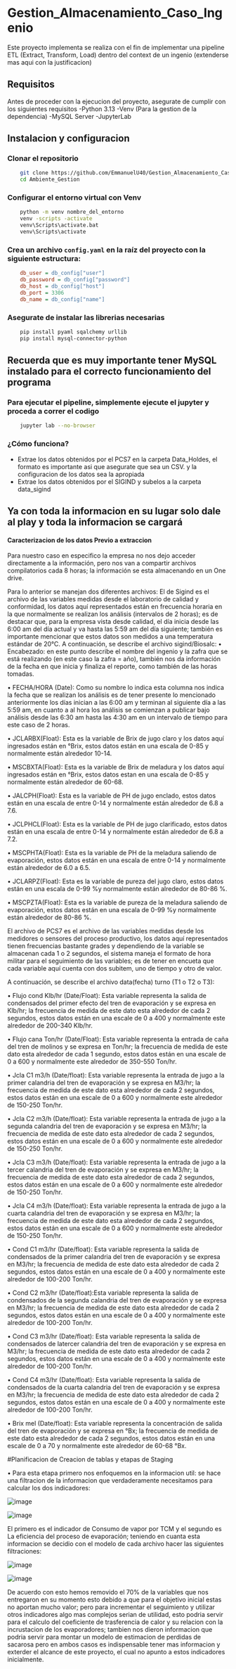 # Gestion_Almacenamiento_Caso_Ingenio

Este proyecto implementa se realiza con el fin de implementar una pipeline ETL (Extract, Transform, Load) dentro del context de un ingenio (extenderse mas aqui con la justificacion)


## Requisitos
Antes de proceder con la ejecucion del proyecto, asegurate de cumplir con los siguientes requisitos
-Python 3.13
-Venv (Para la gestion de la dependencia)
-MySQL Server
-JupyterLab

## Instalacion y configuracion
### Clonar el repositorio
```bash
    git clone https://github.com/EmmanuelU40/Gestion_Almacenamiento_Caso_Ingenio.git
    cd Ambiente_Gestion
```
### Configurar el entorno virtual con Venv
```bash
    python -m venv nombre_del_entorno
    venv -scripts -activate
    venv\Scripts\activate.bat
    venv\Scripts\activate 
```
### Crea un archivo `config.yaml` en la raíz del proyecto con la siguiente estructura:
```ini
    db_user = db_config["user"]
    db_password = db_config["password"]
    db_host = db_config["host"]
    db_port = 3306 
    db_name = db_config["name"]
```
### Asegurate de instalar las librerias necesarias
```bash
    pip install pyaml sqalchemy urllib
    pip install mysql-connector-python
```

## Recuerda que es muy importante tener MySQL instalado para el correcto funcionamiento del programa

### Para ejecutar el pipeline, simplemente ejecute el jupyter y proceda a correr el codigo
```bash
    jupyter lab --no-browser
```
### ¿Cómo funciona?
- Extrae los datos obtenidos por el PCS7 en la carpeta Data_Holdes, el formato es importante asi que asegurate que sea un CSV. y la configuracion de los datos sea la apropiada
- Extrae los datos obtenidos por el SIGIND y subelos a la carpeta data_sigind

## Ya con toda la informacion en su lugar solo dale al play y toda la informacion se cargará

#### Caracterizacion de los datos Previo a extraccion

Para nuestro caso en especifico la empresa no nos dejo acceder directamente a la información, pero nos van a compartir archivos compilatorios cada 8 horas; la información se esta almacenando en un One drive.

Para lo anterior se manejan dos diferentes archivos:
El de Sigind es el archivo de las variables medidas desde el laboratorio de calidad y conformidad, los datos aquí representados están en frecuencia horaria en la que normalmente se realizan los análisis (intervalos de 2 horas); es de destacar que, para la empresa vista desde calidad, el día inicia desde las 6:00 am del día actual y va hasta las 5:59 am del día siguiente; también es importante mencionar que estos datos son medidos a una temperatura estándar de 20°C.
A continuación, se describe el archivo sigind/Biosalc:
•	Encabezado: en este punto describe el nombre del ingenio y la zafra que se está realizando (en este caso la zafra = año), también nos da información de la fecha en que inicia y finaliza el reporte, como también de las horas tomadas.

•	FECHA/HORA (Date): Como su nombre lo indica esta columna nos indica la fecha que se realizan los análisis es de tener presente lo mencionado anteriormente los días inician a las 6:00 am y terminan al siguiente día a las 5:59 am, en cuanto a al hora los análisis se comienzan a publicar bajo análisis desde las 6:30 am hasta las 4:30 am en un intervalo de tiempo para este caso de 2 horas.

•	JCLARBX(Float): Esta es la variable de Brix de jugo claro y los datos aquí ingresados están en °Brix, estos datos están en una escala de 0-85 y normalmente están alrededor 10-14.

•	MSCBXTA(Float): Esta es la variable de Brix de meladura y los datos aquí ingresados están en °Brix, estos datos estan en una escala de 0-85 y normalmente están alrededor de 60-68.

•	JALCPH(Float): Esta es la variable de PH de jugo enclado, estos datos están en una escala de entre 0-14 y normalmente están alrededor de 6.8 a 7.6.

•	JCLPHCL(Float): Esta es la variable de PH de jugo clarificado, estos datos están en una escala de entre 0-14 y normalmente están alrededor de 6.8 a 7.2.

•	MSCPHTA(Float): Esta es la variable de PH de la meladura saliendo de evaporación, estos datos están en una escala de entre 0-14 y normalmente están alrededor de 6.0 a 6.5.

•	JCLARPZ(Float): Esta es la variable de pureza del jugo claro, estos datos están en una escala de 0-99 %y normalmente están alrededor de 80-86 %.

•	MSCPZTA(Float): Esta es la variable de pureza de la meladura saliendo de evaporación, estos datos están en una escala de 0-99 %y normalmente están alrededor de 80-86 %.

El archivo de PCS7 es el archivo de las variables medidas desde los medidores o sensores del proceso productivo, los datos aquí representados tienen frecuencias bastante grades y dependiendo de la variable se almacenan cada 1 o 2 segundos, el sistema maneja el formato de hora militar para el seguimiento de las variables; es de tener en encueta que cada variable aquí cuenta con dos subitem, uno de tiempo y otro de valor.

A continuación, se describe el archivo data(fecha) turno (T1 o T2 o T3):

•	Flujo cond Klb/hr (Date/Float): Esta variable representa la salida de condensados del primer efecto del tren de evaporación y se expresa en Klb/hr; la frecuencia de medida de este dato esta alrededor de cada 2 segundos, estos datos están en una escale de 0 a 400 y normalmente este alrededor de 200-340 Klb/hr.

•	Flujo cana Ton/hr (Date/Float): Esta variable representa la entrada de caña del tren de molinos y se expresa en Ton/hr; la frecuencia de medida de este dato esta alrededor de cada 1 segundo, estos datos están en una escale de 0 a 600 y normalmente este alrededor de 350-550 Ton/hr.

•	Jcla C1 m3/h (Date/float): Esta variable representa la entrada de jugo a la primer calandria del tren de evaporación y se expresa en M3/hr; la frecuencia de medida de este dato esta alrededor de cada 2 segundos, estos datos están en una escale de 0 a 600 y normalmente este alrededor de 150-250 Ton/hr.

•	Jcla C2 m3/h (Date/float): Esta variable representa la entrada de jugo a la segunda calandria del tren de evaporación y se expresa en M3/hr; la frecuencia de medida de este dato esta alrededor de cada 2 segundos, estos datos están en una escale de 0 a 600 y normalmente este alrededor de 150-250 Ton/hr.

•	Jcla C3 m3/h (Date/float): Esta variable representa la entrada de jugo a la tercer calandria del tren de evaporación y se expresa en M3/hr; la frecuencia de medida de este dato esta alrededor de cada 2 segundos, estos datos están en una escale de 0 a 600 y normalmente este alrededor de 150-250 Ton/hr.

•	Jcla C4 m3/h (Date/float): Esta variable representa la entrada de jugo a la cuarta calandria del tren de evaporación y se expresa en M3/hr; la frecuencia de medida de este dato esta alrededor de cada 2 segundos, estos datos están en una escale de 0 a 600 y normalmente este alrededor de 150-250 Ton/hr.

•	Cond C1 m3/hr (Date/float): Esta variable representa la salida de condensados de la primer calandria del tren de evaporación y se expresa en M3/hr; la frecuencia de medida de este dato esta alrededor de cada 2 segundos, estos datos están en una escale de 0 a 400 y normalmente este alrededor de 100-200 Ton/hr.

•	Cond C2 m3/hr (Date/float):Esta variable representa la salida de condensados de la segunda calandria del tren de evaporación y se expresa en M3/hr; la frecuencia de medida de este dato esta alrededor de cada 2 segundos, estos datos están en una escale de 0 a 400 y normalmente este alrededor de 100-200 Ton/hr.

•	Cond C3 m3/hr (Date/float): Esta variable representa la salida de condensados de latercer calandria del tren de evaporación y se expresa en M3/hr; la frecuencia de medida de este dato esta alrededor de cada 2 segundos, estos datos están en una escale de 0 a 400 y normalmente este alrededor de 100-200 Ton/hr.

•	Cond C4 m3/hr (Date/float): Esta variable representa la salida de condensados de la cuarta calandria del tren de evaporación y se expresa en M3/hr; la frecuencia de medida de este dato esta alrededor de cada 2 segundos, estos datos están en una escale de 0 a 400 y normalmente este alrededor de 100-200 Ton/hr.

•	Brix mel (Date/float): Esta variable representa la concentración de salida del tren de evaporación y se expresa en °Bx; la frecuencia de medida de este dato esta alrededor de cada 2 segundos, estos datos están en una escale de 0 a 70 y normalmente este alrededor de 60-68 °Bx.

#Planificacion de Creacion de tablas y etapas de Staging

• Para esta etapa primero nos enfoquemos en la informacion util: se hace una filtracion de la informacion que verdaderamente necesitamos para calcular los dos indicadores:

![image](https://github.com/user-attachments/assets/c8d610f9-c037-4c1e-b74d-bde8d0f35e06)

![image](https://github.com/user-attachments/assets/b92fb2e5-b31f-4e58-bcec-1407b5c30cf4)

El primero es el indicador de Consumo de vapor por TCM y el segundo es La eficiencia del proceso de evaporación; teniendo en cuanta esta informacion se decidio con el modelo de cada archivo hacer las siguientes filtraciones:

![image](https://github.com/user-attachments/assets/3ac3358f-d79b-444e-98f6-60a721c5aa5b)


![image](https://github.com/user-attachments/assets/453d7b68-db84-4029-936a-385d02fdfacd)

De acuerdo con esto hemos removido el 70% de la variables que nos entregaron en su momento esto debido a que para el objetivo inicial estas no aportan mucho valor; pero para incrementar el seguimiento y utilizar otros indicadores algo mas complejos serian de utilidad, esto podria servir para el calculo del coeficiente de trasferencia de calor y su relacion con la incrustacion de los evaporadores; tambien nos dieron informacion que podria servir para montar un modelo de estimacion de perdidas de sacarosa pero en ambos casos es indispensable tener mas informacion y exterder el alcance de este proyecto, el cual no apunto a estos indicadores inicialmente.



